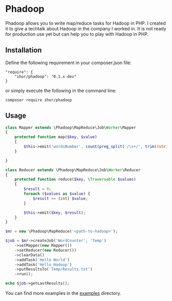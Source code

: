 Phadoop
=======

Phadoop allows you to write map/reduce tasks for Hadoop in PHP. I created it to give a techtalk about Hadoop in the company I worked in. It is not ready for production use yet but can help you to play with Hadoop in PHP.

Installation
------------
Define the following requirement in your composer.json file:
```
"require": {
    "ihor/phadoop": "0.1.x-dev"
}
```
or simply execute the following in the command line:
```
composer require ihor/phadoop
```

Usage
-----
```php
class Mapper extends \Phadoop\MapReduce\Job\Worker\Mapper
{
    protected function map($key, $value)
    {
        $this->emit('wordsNumber', count(preg_split('/\s+/', trim((string) $value))));
    }

}

class Reducer extends \Phadoop\MapReduce\Job\Worker\Reducer
{
    protected function reduce($key, \Traversable $values)
    {
        $result = 0;
        foreach ($values as $value) {
            $result += (int) $value;
        }

        $this->emit($key, $result);
    }
}

$mr = new \Phadoop\MapReduce('<path-to-hadoop>');

$job = $mr->createJob('WordCounter', 'Temp')
    ->setMapper(new Mapper())
    ->setReducer(new Reducer())
    ->clearData()
    ->addTask('Hello World')
    ->addTask('Hello Hadoop')
    ->putResultsTo('Temp/Results.txt')
    ->run();

echo $job->getLastResults();
```

You can find more examples in the [examples](https://github.com/ihor/Phadoop/tree/master/examples) directory.
